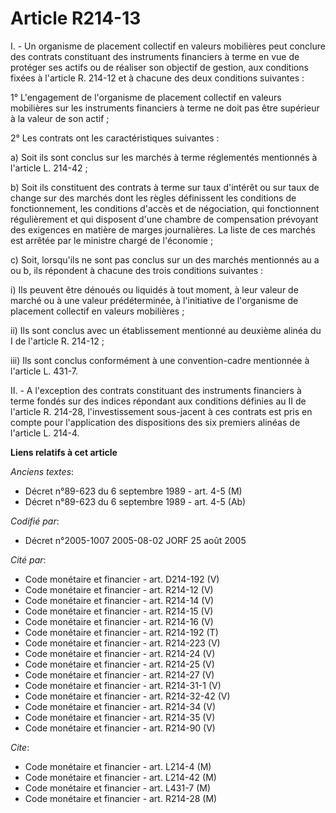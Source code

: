 # Article R214-13

I. - Un organisme de placement collectif en valeurs mobilières peut conclure des contrats constituant des instruments
financiers à terme en vue de protéger ses actifs ou de réaliser son objectif de gestion, aux conditions fixées à l'article R.
214-12 et à chacune des deux conditions suivantes :

1° L'engagement de l'organisme de placement collectif en valeurs mobilières sur les instruments financiers à terme ne doit
pas être supérieur à la valeur de son actif ;

2° Les contrats ont les caractéristiques suivantes :

a) Soit ils sont conclus sur les marchés à terme réglementés mentionnés à l'article L. 214-42 ;

b) Soit ils constituent des contrats à terme sur taux d'intérêt ou sur taux de change sur des marchés dont les règles
définissent les conditions de fonctionnement, les conditions d'accès et de négociation, qui fonctionnent régulièrement et qui
disposent d'une chambre de compensation prévoyant des exigences en matière de marges journalières. La liste de ces marchés
est arrêtée par le ministre chargé de l'économie ;

c) Soit, lorsqu'ils ne sont pas conclus sur un des marchés mentionnés au a ou b, ils répondent à chacune des trois conditions
suivantes :

i) Ils peuvent être dénoués ou liquidés à tout moment, à leur valeur de marché ou à une valeur prédéterminée, à l'initiative
de l'organisme de placement collectif en valeurs mobilières ;

ii) Ils sont conclus avec un établissement mentionné au deuxième alinéa du I de l'article R. 214-12 ;

iii) Ils sont conclus conformément à une convention-cadre mentionnée à l'article L. 431-7.

II. - A l'exception des contrats constituant des instruments financiers à terme fondés sur des indices répondant aux
conditions définies au II de l'article R. 214-28, l'investissement sous-jacent à ces contrats est pris en compte pour
l'application des dispositions des six premiers alinéas de l'article L. 214-4.

**Liens relatifs à cet article**

_Anciens textes_:

  - Décret n°89-623 du 6 septembre 1989 - art. 4-5 (M)
  - Décret n°89-623 du 6 septembre 1989 - art. 4-5 (Ab)

_Codifié par_:

  - Décret n°2005-1007 2005-08-02 JORF 25 août 2005

_Cité par_:

  - Code monétaire et financier - art. D214-192 (V)
  - Code monétaire et financier - art. R214-12 (V)
  - Code monétaire et financier - art. R214-14 (V)
  - Code monétaire et financier - art. R214-15 (V)
  - Code monétaire et financier - art. R214-16 (V)
  - Code monétaire et financier - art. R214-192 (T)
  - Code monétaire et financier - art. R214-223 (V)
  - Code monétaire et financier - art. R214-24 (V)
  - Code monétaire et financier - art. R214-25 (V)
  - Code monétaire et financier - art. R214-27 (V)
  - Code monétaire et financier - art. R214-31-1 (V)
  - Code monétaire et financier - art. R214-32-42 (V)
  - Code monétaire et financier - art. R214-34 (V)
  - Code monétaire et financier - art. R214-35 (V)
  - Code monétaire et financier - art. R214-90 (V)

_Cite_:

  - Code monétaire et financier - art. L214-4 (M)
  - Code monétaire et financier - art. L214-42 (M)
  - Code monétaire et financier - art. L431-7 (M)
  - Code monétaire et financier - art. R214-28 (M)
